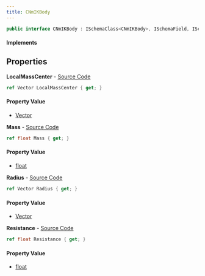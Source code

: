 ```yaml
---
title: CNmIKBody
---
```


```csharp
public interface CNmIKBody : ISchemaClass<CNmIKBody>, ISchemaField, ISchemaClass, INativeHandle
```

#### Implements

## Properties

**LocalMassCenter** - [Source Code](https://github.com/swiftly-solution/swiftlys2/blob/master/managed/src/SwiftlyS2.Generated/Schemas/Interfaces/CNmIKBody.cs#L18)

```csharp
ref Vector LocalMassCenter { get; }
```

#### Property Value

- [Vector](/docs/api/shared/natives/vector)

**Mass** - [Source Code](https://github.com/swiftly-solution/swiftlys2/blob/master/managed/src/SwiftlyS2.Generated/Schemas/Interfaces/CNmIKBody.cs#L16)

```csharp
ref float Mass { get; }
```

#### Property Value

- [float](https://learn.microsoft.com/dotnet/api/system.single)

**Radius** - [Source Code](https://github.com/swiftly-solution/swiftlys2/blob/master/managed/src/SwiftlyS2.Generated/Schemas/Interfaces/CNmIKBody.cs#L20)

```csharp
ref Vector Radius { get; }
```

#### Property Value

- [Vector](/docs/api/shared/natives/vector)

**Resistance** - [Source Code](https://github.com/swiftly-solution/swiftlys2/blob/master/managed/src/SwiftlyS2.Generated/Schemas/Interfaces/CNmIKBody.cs#L22)

```csharp
ref float Resistance { get; }
```

#### Property Value

- [float](https://learn.microsoft.com/dotnet/api/system.single)


